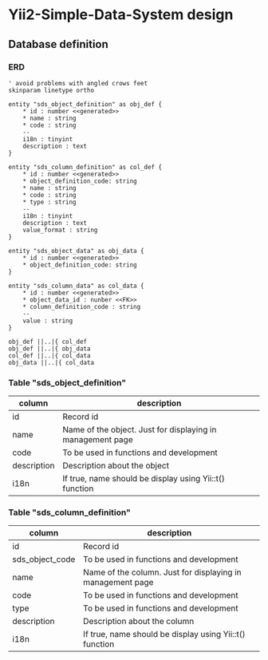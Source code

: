 # Yii2-Simple-Data-System design

## Database definition

### ERD

```plantuml
' avoid problems with angled crows feet
skinparam linetype ortho

entity "sds_object_definition" as obj_def {
    * id : number <<generated>>
    * name : string
    * code : string
    --
    i18n : tinyint
    description : text
}

entity "sds_column_definition" as col_def {
    * id : number <<generated>>
    * object_definition_code: string
    * name : string
    * code : string
    * type : string
    --
    i18n : tinyint
    description : text
    value_format : string
}

entity "sds_object_data" as obj_data {
    * id : number <<generated>>
    * object_definition_code: string
}

entity "sds_column_data" as col_data {
    * id : number <<generated>>
    * object_data_id : nunber <<FK>>
    * column_definition_code : string
    --
    value : string
}

obj_def ||..|{ col_def
obj_def ||..|{ obj_data
col_def ||..|{ col_data
obj_data ||..|{ col_data
```

### Table "sds_object_definition"

|column|description|
|----|----|
|id|Record id|
|name|Name of the object. Just for displaying in management page|
|code|To be used in functions and development|
|description|Description about the object|
|i18n|If true, name should be display using Yii::t() function|

### Table "sds_column_definition"

|column|description|
|----|----|
|id|Record id|
|sds_object_code|To be used in functions and development|
|name|Name of the column. Just for displaying in management page|
|code|To be used in functions and development|
|type|To be used in functions and development|
|description|Description about the column|
|i18n|If true, name should be display using Yii::t() function|
